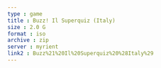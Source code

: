 ```yaml
---
type : game
title : Buzz! Il Superquiz (Italy)
size : 2.0 G
format : iso
archive : zip
server : myrient
link2 : Buzz%21%20Il%20Superquiz%20%28Italy%29
---
```

